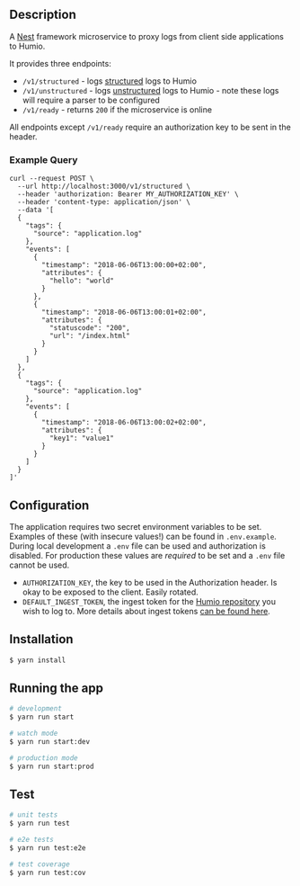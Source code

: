 ## Description

A [Nest](https://github.com/nestjs/nest) framework microservice to proxy logs from client side applications to Humio.

It provides three endpoints:

* `/v1/structured` - logs [structured](https://docs.humio.com/api/ingest-api/#structured-data) logs to Humio
* `/v1/unstructured` - logs [unstructured](https://docs.humio.com/api/ingest-api/#parser) logs to Humio - note these logs will require a parser to be configured
* `/v1/ready` - returns `200` if the microservice is online

All endpoints except `/v1/ready` require an authorization key to be sent in the header.

### Example Query

```curl
curl --request POST \
  --url http://localhost:3000/v1/structured \
  --header 'authorization: Bearer MY_AUTHORIZATION_KEY' \
  --header 'content-type: application/json' \
  --data '[
  {
    "tags": {
      "source": "application.log"
    },
    "events": [
      {
        "timestamp": "2018-06-06T13:00:00+02:00",
        "attributes": {
          "hello": "world"
        }
      },
      {
        "timestamp": "2018-06-06T13:00:01+02:00",
        "attributes": {
          "statuscode": "200",
          "url": "/index.html"
        }
      }
    ]
  },
  {
    "tags": {
      "source": "application.log"
    },
    "events": [
      {
        "timestamp": "2018-06-06T13:00:02+02:00",
        "attributes": {
          "key1": "value1"
        }
      }
    ]
  }
]'
```

## Configuration

The application requires two secret environment variables to be set. Examples of these (with insecure values!) can be found in `.env.example`. During local development a `.env` file can be used and authorization is disabled. For production these values are _required_ to be set and a `.env` file cannot be used.

* `AUTHORIZATION_KEY`, the key to be used in the Authorization header. Is okay to be exposed to the client. Easily rotated.
* `DEFAULT_INGEST_TOKEN`, the ingest token for the [Humio repository](https://docs.humio.com/concepts/repositories/) you wish to log to. More details about ingest tokens [can be found here](https://docs.humio.com/sending-data-to-humio/ingest-tokens/).

## Installation

```bash
$ yarn install
```

## Running the app

```bash
# development
$ yarn run start

# watch mode
$ yarn run start:dev

# production mode
$ yarn run start:prod
```

## Test

```bash
# unit tests
$ yarn run test

# e2e tests
$ yarn run test:e2e

# test coverage
$ yarn run test:cov
```
